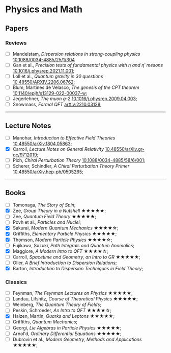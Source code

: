 # Physics and Math

## Papers

### Reviews

- [ ] Mandelstam, *Dispersion relations in strong-coupling physics* [10.1088/0034-4885/25/1/304](https://iopscience.iop.org/article/10.1088/0034-4885/25/1/304)
- [ ] Gan et al., *Precision tests of fundamental physics with η and η′ mesons* [10.1016/j.physrep.2021.11.001](https://inspirehep.net/literature/1804759);
- [ ] Loll et al., *Quantum gravity in 30 questions* [10.48550/ARXIV.2206.06762](https://arxiv.org/abs/2206.06762);
- [ ] Blum, Martines de Velasco, *The genesis of the CPT theorem* [10.1140/epjh/s13129-022-00037-w](https://doi.org/10.1140/epjh/s13129-022-00037-w);
- [ ] Jegerlehner, *The muon g-2* [10.1016/j.physrep.2009.04.003](https://arxiv.org/abs/0902.3360);
- [ ] Snowmass, *Formal QFT* [arXiv:2210.03128](https://arxiv.org/abs/2210.03128);

<hr>

## Lecture Notes

- [ ] Manohar, *Introduction to Effective Field Theories* [10.48550/arXiv.1804.05863](https://arxiv.org/abs/1804.05863);
- [x] Carroll, *Lecture Notes on General Relativity* [10.48550/arXiv.gr-qc/9712019](https://arxiv.org/abs/gr-qc/9712019);
- [ ] Pich, *Chiral Perturbation Theory* [10.1088/0034-4885/58/6/001](https://arxiv.org/abs/hep-ph/9502366v1);
- [ ] Scherer, Schindler, *A Chiral Perturbation Theory Primer* [10.48550/arXiv.hep-ph/0505265](https://arxiv.org/abs/hep-ph/0505265);

<hr>

## Books

- [ ] Tomonaga, *The Story of Spin*;
- [x] Zee, *Group Theory in a Nutshell* ★★★★★;
- [ ] Zee, *Quantum Field Theory* ★★★★★;
- [ ] Povh et al., *Particles and Nuclei*;
- [x] Sakurai, *Modern Quantum Mechanics* ★★★★☆;
- [x] Griffiths, *Elementary Particle Physics* ★★★★★;
- [x] Thomson, *Modern Particle Physics* ★★★★☆;
- [ ] Fujikawa, Suzuki, *Path Integrals and Quantum Anomalies*;
- [x] Maggiore, *A Modern Intro to QFT* ★★★★☆;
- [ ] Carroll, *Spacetime and Geometry, an Intro to GR* ★★★★★;
- [ ] Oller, *A Brief Introduction to Dispersion Relations*;
- [x] Barton, *Introduction to Dispersion Techniques in Field Theory*;

### Classics

- [ ] Feynman, *The Feynman Lectures on Physics* ★★★★★;
- [ ] Landau, Lifshitz, *Course of Theoretical Physics* ★★★★★;
- [ ] Weinberg, *The Quantum Theory of Fields*;
- [ ] Peskin, Schroeder, *An Intro to QFT* ★★★★☆;
- [x] Halzen, Martin, *Quarks and Leptons* ★★★★★;
- [ ] Griffiths, *Quantum Mechanics*;
- [ ] Georgi, *Lie Algebras in Particle Physics* ★★★★★;
- [ ] Arnol'd, *Ordinary Differential Equations* ★★★★★;
- [ ] Dubrovin et al., *Modern Geometry, Methods and Applications* ★★★★★;
